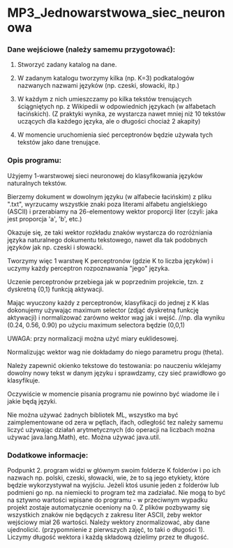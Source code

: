 # MP3_Jednowarstwowa_siec_neuronowa


### Dane wejściowe (należy samemu przygotować):      

1. Stworzyć zadany katalog na dane.     

2. W zadanym katalogu tworzymy kilka (np. K=3) podkatalogów nazwanych nazwami języków (np. czeski, słowacki, itp.)      

3. W każdym z nich umieszczamy po kilka tekstów trenujących ściągniętych np. z Wikipedii w odpowiednich językach (w alfabetach łacińskich). (Z praktyki wynika, ze wystarcza nawet mniej niż 10 tekstów uczących dla każdego języka, ale o długości chociaż 2 akapity)     

4. W momencie uruchomienia sieć perceptronów będzie używała tych tekstów jako dane trenujące.      

 

### Opis programu:      

Użyjemy 1-warstwowej sieci neuronowej do klasyfikowania języków naturalnych tekstów.      

 

Bierzemy dokument w dowolnym języku (w alfabecie łacińskim) z pliku ".txt", wyrzucamy wszystkie znaki poza literami alfabetu angielskiego (ASCII) i przerabiamy na 26-elementowy wektor proporcji liter (czyli: jaka jest proporcja 'a', 'b', etc.)      

 

Okazuje się, ze taki wektor rozkładu znaków wystarcza do rozróżniania języka naturalnego dokumentu tekstowego, nawet dla tak podobnych języków jak np. czeski i słowacki.      

 

Tworzymy więc 1 warstwę K perceptronów (gdzie K to liczba języków) i uczymy każdy perceptron rozpoznawania "jego" języka.      

 

Uczenie perceptronów przebiega jak w poprzednim projekcie, tzn. z dyskretną {0,1} funkcją aktywacji.      

 

Mając wyuczony każdy z perceptronów, klasyfikacji do jednej z K klas dokonujemy używając maximum selector (zdjąć dyskretną funkcję aktywacji) i normalizować zarówno wektor wag jak i wejść.  //np. dla wyniku (0.24, 0.56, 0.90) po użyciu maximum selectora będzie (0,0,1)    

 

UWAGA: przy normalizacji można użyć miary euklidesowej.    

Normalizując wektor wag nie dokładamy do niego parametru progu (theta).     

 

Należy zapewnić okienko tekstowe do testowania: po nauczeniu wklejamy dowolny nowy tekst w danym języku i sprawdzamy, czy sieć prawidłowo go klasyfikuje.      

 

Oczywiście w momencie pisania programu nie powinno być wiadome ile i jakie będą języki.       

 

Nie można używać żadnych bibliotek ML, wszystko ma być zaimplementowane od zera w pętlach, ifach, odległość tez należy samemu liczyć używając działań arytmetycznych (do operacji na liczbach można używać java.lang.Math), etc. Można używać java.util.       

 

### Dodatkowe informacje:

Podpunkt 2. program widzi w głównym swoim folderze K folderów i po ich nazwach np. polski, czeski, słowacki, wie, 
że to są jego etykiety, które będzie wykorzystywał na wyjściu. Jeżeli ktoś usunie jeden z folderów lub podmieni go np. na niemiecki to program też ma zadziałać. Nie mogą to być na sztywno wartości wpisane do programu - w przeciwnym wypadku projekt zostaje automatycznie oceniony na 0.
Z plików pozbywamy się wszystkich znaków nie będących z zakresu liter ASCII, żeby wektor wejściowy miał 26 wartości.
Należy wektory znormalizować, aby dane ujednolicić. (przypomnienie z pierwszych zajęć, to taki o długości 1). Liczymy długość wektora i każdą składową dzielimy przez te długość.